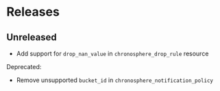 # Releases

## Unreleased

- Add support for `drop_nan_value` in `chronosphere_drop_rule` resource

Deprecated:
- Remove unsupported `bucket_id` in `chronosphere_notification_policy`
